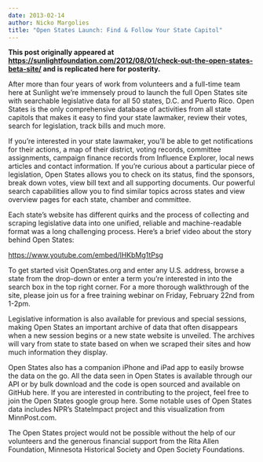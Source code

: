```yaml
---
date: 2013-02-14
author: Nicko Margolies
title: "Open States Launch: Find & Follow Your State Capitol"
---
```


**This post originally appeared at https://sunlightfoundation.com/2012/08/01/check-out-the-open-states-beta-site/ and is replicated here for posterity.**

After more than four years of work from volunteers and a full-time team here at Sunlight we’re immensely proud to launch the full Open States site with searchable legislative data for all 50 states, D.C. and Puerto Rico. Open States is the only comprehensive database of activities from all state capitols that makes it easy to find your state lawmaker, review their votes, search for legislation, track bills and much more.

If you’re interested in your state lawmaker, you’ll be able to get notifications for their actions, a map of their district, voting records, committee assignments, campaign finance records from Influence Explorer, local news articles and contact information. If you’re curious about a particular piece of legislation, Open States allows you to check on its status, find the sponsors, break down votes, view bill text and all supporting documents. Our powerful search capabilities allow you to find similar topics across states and view overview pages for each state, chamber and committee.

Each state’s website has different quirks and the process of collecting and scraping legislative data into one unified, reliable and machine-readable format was a long challenging process. Here’s a brief video about the story behind Open States: 

https://www.youtube.com/embed/lHKbMg1tPsg

To get started visit OpenStates.org and enter any U.S. address, browse a state from the drop-down or enter a term you’re interested in into the search box in the top right corner. For a more thorough walkthrough of the site, please join us for a free training webinar on Friday, February 22nd from 1-2pm.

Legislative information is also available for previous and special sessions, making Open States an important archive of data that often disappears when a new session begins or a new state website is unveiled. The archives will vary from state to state based on when we scraped their sites and how much information they display.

Open States also has a companion iPhone and iPad app to easily browse the data on the go. All the data seen in Open States is available through our API or by bulk download and the code is open sourced and available on GitHub here. If you are interested in contributing to the project, feel free to join the Open States google group here. Some notable uses of Open States data includes NPR’s StateImpact project and this visualization from MinnPost.com.

The Open States project would not be possible without the help of our volunteers and the generous financial support from the Rita Allen Foundation, Minnesota Historical Society and Open Society Foundations.
